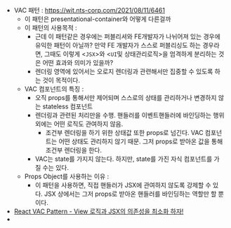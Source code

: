 - VAC 패턴 : https://wit.nts-corp.com/2021/08/11/6461
	- 이 패턴은 presentational-container와 어떻게 다른걸까 
	- 이 패턴의 사용목적 : 
		- 근데 이 패턴같은 경우에는 퍼블리셔와 FE개발자가 나뉘어져 있는 경우에 유익한 패턴이 아닐까? 만약 FE 개발자가 스스로 퍼블리싱도 하는 경우라면, 그때도 이렇게 <`JSX`>와 <`UI`및 상태관리로직>을 엄격하게 분리하는 것은 어떤 효과와 의미가 있을까? 
		- 렌더링 영역에 있어서는 오로지 렌더링과 관련해서만 집중할 수 있도록 하는 것이 목적이다. 
	- VAC 컴포넌트의 특징 : 
		- 오직 props를 통해서만 제어되며 스스로의 상태를 관리하거나 변경하지 않는 stateless 컴포넌트
		- 렌더링과 관련된 처리만을 수행. 핸들러를 이벤트핸들러에 바인딩하는 행위 외에는 어떤 로직도 관여하지 않음. 
			- 조건부 렌더링을 하기 위한 상태값 또한 props로 넘긴다. VAC 컴포넌트는 어떤 상태도 관리하지 않기 때문. 그저 props로 받아온 값을 통해 조건부 렌더링을 한다. 
		- VAC는 state를 가지지 않는다. 하지만, state를 가진 자식 컴포넌트를 가질 수는 있다. 
	- Props Object를 사용하는 이유 : 
		- 이 패턴을 사용하면, 직접 핸들러가 JSX에 관여하지 않도록 강제할 수 있다. JSX 상에서는 그저 props로 받아온 핸들러를 바인딩하는 역할만 할 뿐이다. 
- [React VAC Pattern - View 로직과 JSX의 의존성을 최소화 하자!](https://tv.naver.com/v/23162062)
- 